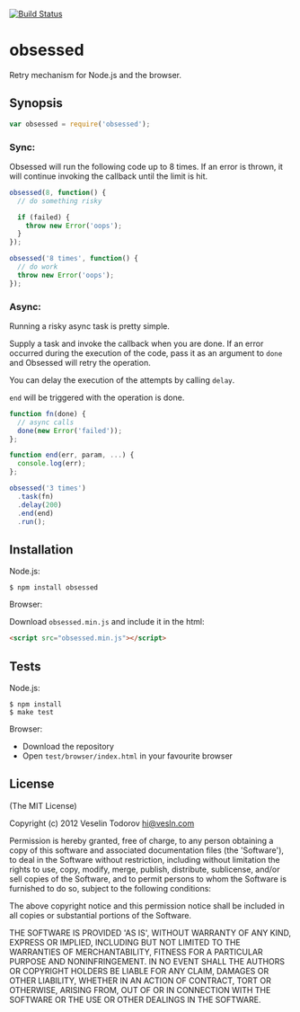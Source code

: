 [![Build Status](https://secure.travis-ci.org/vesln/obsessed.png)](http://travis-ci.org/vesln/obsessed)

# obsessed

Retry mechanism for Node.js and the browser.

## Synopsis

```js
var obsessed = require('obsessed');
```

### Sync:

Obsessed will run the following code up to 8 times. If an error is thrown,
it will continue invoking the callback until the limit is hit.

```js
obsessed(8, function() {
  // do something risky

  if (failed) {
    throw new Error('oops');
  }
});

obsessed('8 times', function() {
  // do work
  throw new Error('oops');
});
```

### Async:

Running a risky async task is pretty simple.

Supply a task and invoke the callback when you are done. If an error occurred
during the execution of the code, pass it as an argument to `done` and
Obsessed will retry the operation.

You can delay the execution of the attempts by calling `delay`.

`end` will be triggered with the operation is done.

```js
function fn(done) {
  // async calls
  done(new Error('failed'));
};

function end(err, param, ...) {
  console.log(err);
};

obsessed('3 times')
  .task(fn)
  .delay(200)
  .end(end)
  .run();
```

## Installation

Node.js:

```
$ npm install obsessed
```

Browser:

Download `obsessed.min.js` and include it in the html:

```html
<script src="obsessed.min.js"></script>
```

## Tests

Node.js:

```
$ npm install
$ make test
```

Browser:

- Download the repository
- Open `test/browser/index.html` in your favourite browser

## License

(The MIT License)

Copyright (c) 2012 Veselin Todorov <hi@vesln.com>

Permission is hereby granted, free of charge, to any person obtaining
a copy of this software and associated documentation files (the
'Software'), to deal in the Software without restriction, including
without limitation the rights to use, copy, modify, merge, publish,
distribute, sublicense, and/or sell copies of the Software, and to
permit persons to whom the Software is furnished to do so, subject to
the following conditions:

The above copyright notice and this permission notice shall be
included in all copies or substantial portions of the Software.

THE SOFTWARE IS PROVIDED 'AS IS', WITHOUT WARRANTY OF ANY KIND,
EXPRESS OR IMPLIED, INCLUDING BUT NOT LIMITED TO THE WARRANTIES OF
MERCHANTABILITY, FITNESS FOR A PARTICULAR PURPOSE AND NONINFRINGEMENT.
IN NO EVENT SHALL THE AUTHORS OR COPYRIGHT HOLDERS BE LIABLE FOR ANY
CLAIM, DAMAGES OR OTHER LIABILITY, WHETHER IN AN ACTION OF CONTRACT,
TORT OR OTHERWISE, ARISING FROM, OUT OF OR IN CONNECTION WITH THE
SOFTWARE OR THE USE OR OTHER DEALINGS IN THE SOFTWARE.
